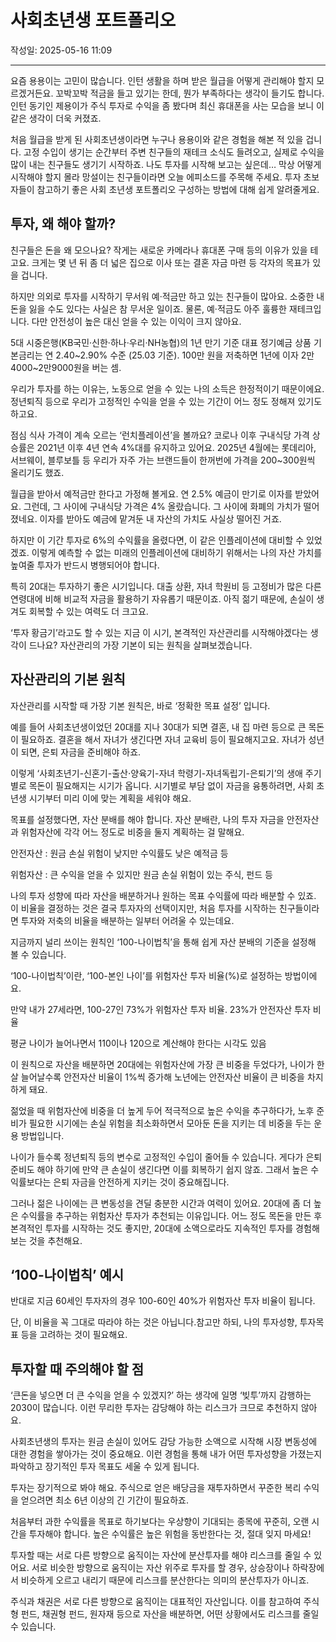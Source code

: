 # 사회초년생 포트폴리오

작성일: 2025-05-16 11:09

---

요즘 용용이는 고민이 많습니다. 인턴 생활을 하며 받은 월급을 어떻게 관리해야 할지 모르겠거든요. 꼬박꼬박 적금을 들고 있기는 한데, 뭔가 부족하다는 생각이 들기도 합니다. 인턴 동기인 제용이가 주식 투자로 수익을 좀 봤다며 최신 휴대폰을 사는 모습을 보니 이 같은 생각이 더욱 커졌죠.

처음 월급을 받게 된 사회초년생이라면 누구나 용용이와 같은 경험을 해본 적 있을 겁니다. 고정 수입이 생기는 순간부터 주변 친구들의 재테크 소식도 들려오고, 실제로 수익을 많이 내는 친구들도 생기기 시작하죠. 나도 투자를 시작해 보고는 싶은데… 막상 어떻게 시작해야 할지 몰라 망설이는 친구들이라면 오늘 에피소드를 주목해 주세요. 투자 초보자들이 참고하기 좋은 사회 초년생 포트폴리오 구성하는 방법에 대해 쉽게 알려줄게요.

## 투자, 왜 해야 할까?

친구들은 돈을 왜 모으나요?  작게는 새로운 카메라나 휴대폰 구매 등의 이유가 있을 테고요. 크게는 몇 년 뒤 좀 더 넓은 집으로 이사 또는 결혼 자금 마련 등 각자의 목표가 있을 겁니다.

하지만 의외로 투자를 시작하기 무서워 예·적금만 하고 있는 친구들이 많아요. 소중한 내 돈을 잃을 수도 있다는 사실은 참 무서운 일이죠. 물론, 예·적금도 아주 훌륭한 재테크입니다. 다만 안전성이 높은 대신 얻을 수 있는 이익이 크지 않아요.

5대 시중은행(KB국민·신한·하나·우리·NH농협)의 1년 만기 기준 대표 정기예금 상품 기본금리는 연 2.40~2.90% 수준 (25.03 기준). 100만 원을 저축하면 1년에 이자 2만4000~2만9000원을 버는 셈.

우리가 투자를 하는 이유는, 노동으로 얻을 수 있는 나의 소득은 한정적이기 때문이에요. 정년퇴직 등으로 우리가 고정적인 수익을 얻을 수 있는 기간이 어느 정도 정해져 있기도 하고요.

점심 식사 가격이 계속 오르는 ‘런치플레이션’을 볼까요? 코로나 이후 구내식당 가격 상승률은 2021년 이후 4년 연속 4%대를 유지하고 있어요. 2025년 4월에는 롯데리아, 서브웨이, 블루보틀 등 우리가 자주 가는 브랜드들이 한꺼번에 가격을 200~300원씩 올리기도 했죠.

월급을 받아서 예적금만 한다고 가정해 볼게요. 연 2.5% 예금이 만기로 이자를 받았어요. 그런데, 그 사이에 구내식당 가격은 4% 올랐습니다. 그 사이에 화폐의 가치가 떨어졌네요. 이자를 받아도 예금에 맡겨둔  내 자산의 가치도 사실상 떨어진 거죠.

하지만 이 기간 투자로 6%의 수익률을 올렸다면, 이 같은 인플레이션에 대비할 수 있었겠죠. 이렇게 예측할 수 없는 미래의 인플레이션에 대비하기 위해서는 나의 자산 가치를 높여줄 투자가 반드시 병행되어야 합니다.

특히 20대는 투자하기 좋은 시기입니다. 대출 상환, 자녀 학원비 등 고정비가 많은 다른 연령대에 비해 비교적 자금을 활용하기 자유롭기 때문이죠. 아직 젊기 때문에, 손실이 생겨도 회복할 수 있는 여력도 더 크고요.

‘투자 황금기’라고도 할 수 있는 지금 이 시기, 본격적인 자산관리를 시작해야겠다는 생각이 드나요? 자산관리의 가장 기본이 되는 원칙을 살펴보겠습니다.

## 자산관리의 기본 원칙

자산관리를 시작할 때 가장 기본 원칙은, 바로 ‘정확한 목표 설정’ 입니다.

예를 들어 사회초년생이었던 20대를 지나 30대가 되면 결혼, 내 집 마련 등으로 큰 목돈이 필요하죠. 결혼을 해서 자녀가 생긴다면 자녀 교육비 등이 필요해지고요. 자녀가 성년이 되면, 은퇴 자금을 준비해야 하죠.

이렇게 ‘사회초년기-신혼기-출산⋅양육기-자녀 학령기-자녀독립기-은퇴기’의 생애 주기별로 목돈이 필요해지는 시기가 옵니다.  시기별로 부담 없이 자금을 융통하려면, 사회 초년생 시기부터 미리 이에 맞는 계획을 세워야 해요.

목표를 설정했다면, 자산 분배를 해야 합니다. 자산 분배란, 나의 투자 자금을 안전자산과 위험자산에 각각 어느 정도로 비중을 둘지 계획하는 걸 말해요.

안전자산 : 원금 손실 위험이 낮지만 수익률도 낮은 예적금 등

위험자산 : 큰 수익을 얻을 수 있지만 원금 손실 위험이 있는 주식, 펀드 등

나의 투자 성향에 따라 자산을 배분하거나 원하는 목표 수익률에 따라 배분할 수 있죠. 이 비율을 결정하는 것은 결국 투자자의 선택이지만, 처음 투자를 시작하는 친구들이라면 투자와 저축의 비율을 배분하는 일부터 어려울 수 있는데요.

지금까지 널리 쓰이는 원칙인 ‘100-나이법칙’을 통해 쉽게 자산 분배의 기준을 설정해 볼 수 있습니다.

‘100-나이법칙’이란, ‘100-본인 나이’를 위험자산 투자 비율(%)로 설정하는 방법이에요.

만약 내가 27세라면, 100-27인 73%가 위험자산 투자 비율. 23%가 안전자산 투자 비율

평균 나이가 늘어나면서 110이나 120으로 계산해야 한다는 시각도 있음

이 원칙으로 자산을 배분하면 20대에는 위험자산에 가장 큰 비중을 두었다가, 나이가 한 살 늘어날수록 안전자산 비율이 1%씩 증가해 노년에는 안전자산 비율이 큰 비중을 차지하게 돼요.

젊었을 때 위험자산에 비중을 더 높게 두어 적극적으로 높은 수익을 추구하다가, 노후 준비가 필요한 시기에는 손실 위험을 최소화하면서 모아둔 돈을 지키는 데 비중을 두는 운용 방법입니다.

나이가 들수록 정년퇴직 등의 변수로 고정적인 수입이 줄어들 수 있습니다. 게다가 은퇴 준비도 해야 하기에 만약 큰 손실이 생긴다면 이를 회복하기 쉽지 않죠. 그래서 높은 수익률보다는 은퇴 자금을 안전하게 지키는 것이 중요해집니다.

그러나 젊은 나이에는 큰 변동성을 견딜 충분한 시간과 여력이 있어요. 20대에 좀 더 높은 수익률을 추구하는 위험자산 투자가 추천되는 이유입니다. 어느 정도 목돈을 만든 후 본격적인 투자를 시작하는 것도 좋지만, 20대에 소액으로라도 지속적인 투자를 경험해 보는 것을 추천해요.

## ‘100-나이법칙’ 예시

반대로 지금 60세인 투자자의 경우 100-60인 40%가 위험자산 투자 비율이 됩니다.

단, 이 비율을 꼭 그대로 따라야 하는 것은 아닙니다.참고만 하되, 나의 투자성향, 투자목표 등을 고려하는 것이 필요해요.

## 투자할 때 주의해야 할 점

‘큰돈을 넣으면 더 큰 수익을 얻을 수 있겠지?’ 하는 생각에 일명 ‘빚투’까지 감행하는 2030이 많습니다. 이런 무리한 투자는 감당해야 하는 리스크가 크므로 추천하지 않아요.

사회초년생의 투자는 원금 손실이 있어도 감당 가능한 소액으로 시작해 시장 변동성에 대한 경험을 쌓아가는 것이 중요해요. 이런 경험을 통해 내가 어떤 투자성향을 가졌는지 파악하고 장기적인 투자 목표도 세울 수 있게 됩니다.

투자는 장기적으로 봐야 해요. 주식으로 얻은 배당금을 재투자하면서 꾸준한 복리 수익을 얻으려면 최소 6년 이상의 긴 기간이 필요하죠.

처음부터 과한 수익률을 목표로 하기보다는 우상향이 기대되는 종목에 꾸준히, 오랜 시간을 투자해야 합니다. 높은 수익률은 높은 위험을 동반한다는 것, 절대 잊지 마세요!

투자할 때는 서로 다른 방향으로 움직이는 자산에 분산투자를 해야 리스크를 줄일 수 있어요. 서로 비슷한 방향으로 움직이는 자산 위주로 투자를 할 경우, 상승장이나 하락장에서 비슷하게 오르고 내리기 때문에 리스크를 분산한다는 의미의 분산투자가 아니죠.

주식과 채권은 서로 다른 방향으로 움직이는 대표적인 자산입니다. 이를 참고하여 주식형 펀드, 채권형 펀드, 원자재 등으로 자산을 배분하면, 어떤 상황에서도 리스크를 줄일 수 있습니다.